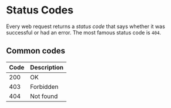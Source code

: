 # Status Codes

Every web request returns a *status code* that says whether it was successful or had an error. The most famous status code is `404`.

## Common codes

|Code|Description
|-|-|
|200|OK          
|403|Forbidden            
|404|Not found
